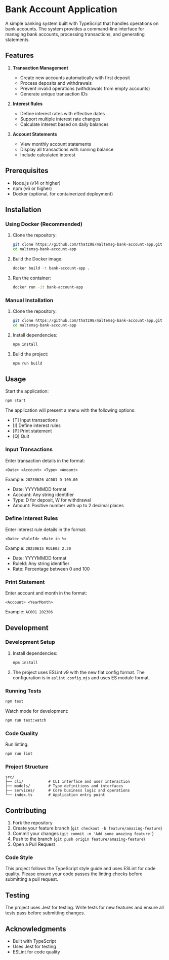 # Bank Account Application

A simple banking system built with TypeScript that handles operations on bank accounts. The system provides a command-line interface for managing bank accounts, processing transactions, and generating statements.

## Features

1. **Transaction Management**
   - Create new accounts automatically with first deposit
   - Process deposits and withdrawals
   - Prevent invalid operations (withdrawals from empty accounts)
   - Generate unique transaction IDs

2. **Interest Rules**
   - Define interest rates with effective dates
   - Support multiple interest rate changes
   - Calculate interest based on daily balances

3. **Account Statements**
   - View monthly account statements
   - Display all transactions with running balance
   - Include calculated interest

## Prerequisites

- Node.js (v14 or higher)
- npm (v6 or higher)
- Docker (optional, for containerized deployment)

## Installation

### Using Docker (Recommended)

1. Clone the repository:
   ```bash
   git clone https://github.com/thatz98/maltemsg-bank-account-app.git
   cd maltemsg-bank-account-app
   ```

2. Build the Docker image:
   ```bash
   docker build -t bank-account-app .
   ```

3. Run the container:
   ```bash
   docker run -it bank-account-app
   ```

### Manual Installation

1. Clone the repository:
   ```bash
   git clone https://github.com/thatz98/maltemsg-bank-account-app.git
   cd maltemsg-bank-account-app
   ```

2. Install dependencies:
   ```bash
   npm install
   ```

3. Build the project:
   ```bash
   npm run build
   ```

## Usage

Start the application:
```bash
npm start
```

The application will present a menu with the following options:
- [T] Input transactions
- [I] Define interest rules
- [P] Print statement
- [Q] Quit

### Input Transactions
Enter transaction details in the format:
```
<Date> <Account> <Type> <Amount>
```
Example: `20230626 AC001 D 100.00`

- Date: YYYYMMDD format
- Account: Any string identifier
- Type: D for deposit, W for withdrawal
- Amount: Positive number with up to 2 decimal places

### Define Interest Rules
Enter interest rule details in the format:
```
<Date> <RuleId> <Rate in %>
```
Example: `20230615 RULE03 2.20`

- Date: YYYYMMDD format
- RuleId: Any string identifier
- Rate: Percentage between 0 and 100

### Print Statement
Enter account and month in the format:
```
<Account> <YearMonth>
```
Example: `AC001 202306`

## Development

### Development Setup

1. Install dependencies:
   ```bash
   npm install
   ```

2. The project uses ESLint v9 with the new flat config format. The configuration is in `eslint.config.mjs` and uses ES module format.

### Running Tests
```bash
npm test
```

Watch mode for development:
```bash
npm run test:watch
```

### Code Quality

Run linting:
```bash
npm run lint
```

### Project Structure

```
src/
├── cli/           # CLI interface and user interaction
├── models/        # Type definitions and interfaces
├── services/      # Core business logic and operations
└── index.ts       # Application entry point
```

## Contributing

1. Fork the repository
2. Create your feature branch (`git checkout -b feature/amazing-feature`)
3. Commit your changes (`git commit -m 'Add some amazing feature'`)
4. Push to the branch (`git push origin feature/amazing-feature`)
5. Open a Pull Request

### Code Style

This project follows the TypeScript style guide and uses ESLint for code quality. Please ensure your code passes the linting checks before submitting a pull request.

## Testing

The project uses Jest for testing. Write tests for new features and ensure all tests pass before submitting changes.

## Acknowledgments

- Built with TypeScript
- Uses Jest for testing
- ESLint for code quality